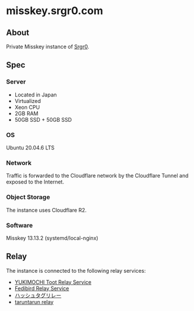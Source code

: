 # misskey.srgr0.com
## About
Private Misskey instance of [Srgr0](https://github.com/srgr0).

## Spec
### Server
- Located in Japan
- Virtualized
- Xeon CPU
- 2GB RAM
- 50GB SSD + 50GB SSD

### OS
Ubuntu 20.04.6 LTS

### Network
Traffic is forwarded to the Cloudflare network by the Cloudflare Tunnel and exposed to the Internet.

### Object Storage
The instance uses Cloudflare R2.

### Software
Misskey 13.13.2 (systemd/local-nginx)

## Relay
The instance is connected to the following relay services:
- [YUKIMOCHI Toot Relay Service](https://relay.toot.yukimochi.jp/)
- [Fedibird Relay Service](https://relay.fedibird.com/)
- [ハッシュタグリレー](https://hashtag-relay.dtp-mstdn.jp/)
- [taruntarun relay](https://relay.taruntarun.net/)

